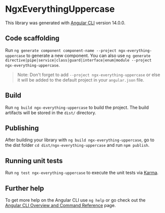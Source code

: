# NgxEverythingUppercase

This library was generated with [Angular CLI](https://github.com/angular/angular-cli) version 14.0.0.

## Code scaffolding

Run `ng generate component component-name --project ngx-everything-uppercase` to generate a new component. You can also use `ng generate directive|pipe|service|class|guard|interface|enum|module --project ngx-everything-uppercase`.
> Note: Don't forget to add `--project ngx-everything-uppercase` or else it will be added to the default project in your `angular.json` file. 

## Build

Run `ng build ngx-everything-uppercase` to build the project. The build artifacts will be stored in the `dist/` directory.

## Publishing

After building your library with `ng build ngx-everything-uppercase`, go to the dist folder `cd dist/ngx-everything-uppercase` and run `npm publish`.

## Running unit tests

Run `ng test ngx-everything-uppercase` to execute the unit tests via [Karma](https://karma-runner.github.io).

## Further help

To get more help on the Angular CLI use `ng help` or go check out the [Angular CLI Overview and Command Reference](https://angular.io/cli) page.
